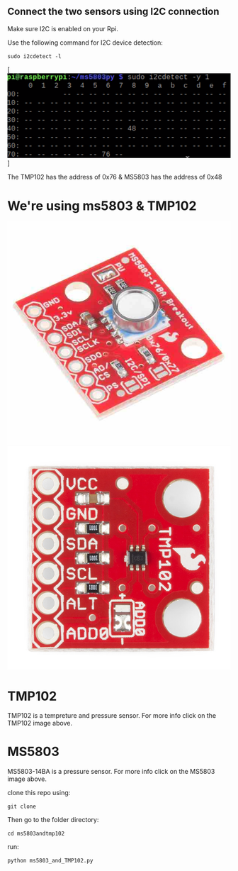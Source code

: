 ## Connect the two sensors using I2C connection
Make sure I2C is enabled on your Rpi.

Use the following command for I2C device detection:
````
sudo i2cdetect -l  
````
[![i2cdetection.jpg](assets/i2cdetection.png)]

The TMP102 has the address of  0x76  & MS5803 has the address of 0x48
# We're using ms5803 & TMP102

[![MS5803-14BA](assets/ms5803.jpg)](https://www.sparkfun.com/products/12909)
[![TMP102](assets/TMP102.jpeg)](https://www.sparkfun.com/products/13314)


# TMP102
TMP102 is a tempreture and pressure sensor. For more info click on the TMP102 image above.

# MS5803
MS5803-14BA is a pressure sensor. For more info click on the MS5803 image above.

clone this repo using:
````
git clone 
````
Then go to the folder directory:
````
cd ms5803andtmp102 
````
run:
````
python ms5803_and_TMP102.py
````
